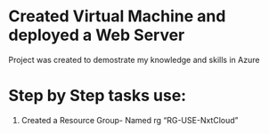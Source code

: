 # Created Virtual Machine and deployed a Web Server
Project was created to demostrate my knowledge and skills in Azure

# Step by Step tasks use:
1. Created a Resource Group- Named rg “RG-USE-NxtCloud”



